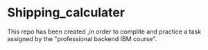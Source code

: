# Shipping_calculater
This repo has been created ,in order to complite and practice a task assigned by the "professional backend IBM course".
